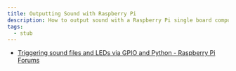 ```yaml
---
title: Outputting Sound with Raspberry Pi
description: How to output sound with a Raspberry Pi single board computer.
tags:
  - stub
---
```


- [Triggering sound files and LEDs via GPIO and Python - Raspberry Pi Forums](https://www.raspberrypi.org/forums/viewtopic.php?t=133789)
